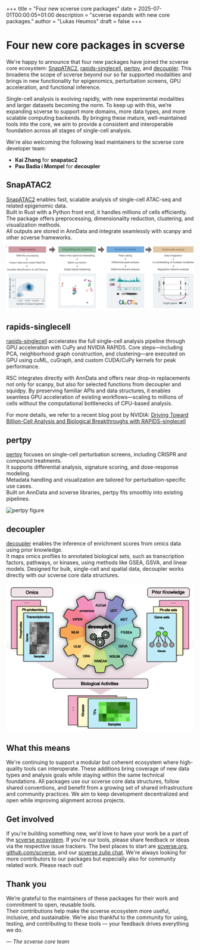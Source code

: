 +++
title = "Four new scverse core packages"
date = 2025-07-01T00:00:05+01:00
description = "scverse expands with new core packages."
author = "Lukas Heumos"
draft = false
+++

# Four new core packages in scverse

We're happy to announce that four new packages have joined the scverse core ecosystem: [SnapATAC2](https://github.com/scverse/snapatac2), [rapids-singlecell](https://github.com/scverse/rapids_singlecell), [pertpy](https://github.com/scverse/pertpy), and [decoupler](https://github.com/scverse/decoupler).
This broadens the scope of scverse beyond our so far supported modalities and brings in new functionality for epigenomics, perturbation screens, GPU acceleration, and functional inference.

Single-cell analysis is evolving rapidly, with new experimental modalities and larger datasets becoming the norm.
To keep up with this, we’re expanding scverse to support more domains, more data types, and more scalable computing backends.
By bringing these mature, well-maintained tools into the core, we aim to provide a consistent and interoperable foundation across all stages of single-cell analysis.

We're also welcoming the following lead maintainers to the scverse core developer team:  
- **Kai Zhang** for **snapatac2**
- **Pau Badia i Mompel** for **decoupler**

## SnapATAC2

[SnapATAC2](https://github.com/scverse/snapatac2) enables fast, scalable analysis of single-cell ATAC-seq and related epigenomic data.  
Built in Rust with a Python front end, it handles millions of cells efficiently.  
The package offers preprocessing, dimensionality reduction, clustering, and visualization methods.  
All outputs are stored in AnnData and integrate seamlessly with scanpy and other scverse frameworks.

<img src="/img/blog/snapatac2_overview.png" style="max-width: 100%;" alt="SnapATAC2 overview" />

## rapids-singlecell

[rapids-singlecell](https://github.com/scverse/rapids_singlecell) accelerates the full single-cell analysis pipeline through GPU acceleration with CuPy and NVIDIA RAPIDS.
Core steps—including PCA, neighborhood graph construction, and clustering—are executed on GPU using cuML, cuGraph, and custom CUDA/CuPy kernels for peak performance.

RSC integrates directly with AnnData and offers near drop-in replacements not only for scanpy, but also for selected functions from decoupler and squidpy.
By preserving familiar APIs and data structures, it enables seamless GPU acceleration of existing workflows—scaling to millions of cells without the computational bottlenecks of CPU-based analysis.

For more details, we refer to a recent blog post by NVIDIA: [Driving Toward Billion-Cell Analysis and Biological Breakthroughs with RAPIDS-singlecell](https://developer.nvidia.com/blog/driving-toward-billion-cell-analysis-and-biological-breakthroughs-with-rapids-singlecell)

## pertpy

[pertpy](https://github.com/scverse/pertpy) focuses on single-cell perturbation screens, including CRISPR and compound treatments.  
It supports differential analysis, signature scoring, and dose-response modeling.  
Metadata handling and visualization are tailored for perturbation-specific use cases.  
Built on AnnData and scverse libraries, pertpy fits smoothly into existing pipelines.

<img src="https://github.com/user-attachments/assets/d2e32d69-b767-4be3-a938-77a9dce45d3f" alt="pertpy figure" style="max-width: 100%;" />

## decoupler

[decoupler](https://github.com/scverse/decoupler) enables the inference of enrichment scores from omics data using prior knowledge.  
It maps omics profiles to annotated biological sets, such as transcription factors, pathways, or kinases, using methods like GSEA, GSVA, and linear models.
Designed for bulk, single-cell and spatial data, decoupler works directly with our scverse core data structures.

<img src="/img/blog/decoupler_overview.png" style="max-width: 100%;" alt="decoupler overview" />

## What this means

We're continuing to support a modular but coherent ecosystem where high-quality tools can interoperate.
These additions bring coverage of new data types and analysis goals while staying within the same technical foundations.
All packages use our scverse core data structures, follow shared conventions, and benefit from a growing set of shared infrastructure and community practices.
We aim to keep development decentralized and open while improving alignment across projects.

## Get involved

If you're building something new, we'd love to have your work be a part of the [scverse ecosystem](https://github.com/scverse/ecosystem-packages).
If you're our tools, please share feedback or ideas via the respective issue trackers.
The best places to start are [scverse.org](https://scverse.org), [github.com/scverse](https://github.com/scverse), and our [scverse zulip chat](https://scverse.zulipchat.com/).
We're always looking for more contributors to our packages but especially also for community related work.
Please reach out!

## Thank you

We’re grateful to the maintainers of these packages for their work and commitment to open, reusable tools.  
Their contributions help make the scverse ecosystem more useful, inclusive, and sustainable.
We’re also thankful to the community for using, testing, and contributing to these tools — your feedback drives everything we do.

*— The scverse core team*
